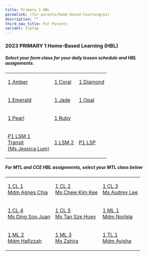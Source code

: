 ```yaml
---
title: Primary 1 HBL
permalink: /for-parents/home-based-learning/p1/
description: ""
third_nav_title: For Parents
variant: tiptap
---
```

<h3><strong>2023 PRIMARY 1 Home-Based Learning (HBL)</strong></h3>
<h5>Select your form class for your daily lesson schedule and HBL assignments.</h5>
<table>
<tbody>
<tr>
<td rowspan="1" colspan="1">
<p><a href="https://docs.google.com/spreadsheets/d/1GtwSIH_yJnr3Tam0cMfiBjYl1-2juX0qLXfclNpMcNo/edit?usp=drive_link" rel="noopener noreferrer nofollow" target="_blank">1 Amber</a>
</p>
</td>
<td rowspan="1" colspan="1">
<p><a href="https://docs.google.com/spreadsheets/d/1Jm4B5pT8b8gp2NKBw9fZ37Hc98w98_fDsRPiKSHI8GQ/edit?usp=drive_link" rel="noopener noreferrer nofollow" target="_blank">1 Coral</a>
</p>
</td>
<td rowspan="1" colspan="1">
<p><a href="https://docs.google.com/spreadsheets/d/1wuySnXLH8Co-2GzxyV3QTZLulaqeoL41Sz15fOyo92U/edit?usp=drive_link" rel="noopener noreferrer nofollow" target="_blank">1 Diamond</a>
</p>
</td>
</tr>
<tr>
<td rowspan="1" colspan="1">
<p><a href="https://docs.google.com/spreadsheets/d/1cDVm9Vcvubx_N4GXrehyrBflVWzPpt8CJpZeoYpEvus/edit?usp=drive_link" rel="noopener noreferrer nofollow" target="_blank">1 Emerald</a>
</p>
</td>
<td rowspan="1" colspan="1">
<p><a href="https://docs.google.com/spreadsheets/d/1uEyGGbVjopWKwhN8GBa-LRIwrx7lgFK6_A5_CuTbync/edit?usp=drive_link" rel="noopener noreferrer nofollow" target="_blank">1 Jade</a>
</p>
</td>
<td rowspan="1" colspan="1">
<p><a href="https://docs.google.com/spreadsheets/d/1O2lM5h7cZYdI92yIWCFz7D9ICFVg9NgScUS4ve5nDh8/edit?usp=drive_link" rel="noopener noreferrer nofollow" target="_blank">1 Opal</a>
</p>
</td>
</tr>
<tr>
<td rowspan="1" colspan="1">
<p><a href="https://docs.google.com/spreadsheets/d/1kqi6_CRtF-S-HjtQgK1y4r9-f0svdzCd0t5yZIKk8dg/edit?usp=drive_link" rel="noopener noreferrer nofollow" target="_blank">1 Pearl</a>
</p>
</td>
<td rowspan="1" colspan="1">
<p><a href="https://docs.google.com/spreadsheets/d/1RlG_iNbbBtNu3-c1GetKLtYVY6DcpI_bT0mmistLvDo/edit?usp=drive_link" rel="noopener noreferrer nofollow" target="_blank">1 Ruby</a>
</p>
</td>
<td rowspan="1" colspan="1">
<p></p>
</td>
</tr>
<tr>
<td rowspan="1" colspan="1">
<p><a href="https://docs.google.com/spreadsheets/d/1P0UZzSjdqFZyGwYQ6wGiotohdl0Ex8jCgWSzJ8zX4i0/edit?usp=drive_link" rel="noopener noreferrer nofollow" target="_blank">P1 LSM 1 <br>Transit <br>(Ms Jessica Lum)</a>
</p>
</td>
<td rowspan="1" colspan="1">
<p><a href="https://docs.google.com/spreadsheets/d/1KR6uziuRt0FIPqf6b6tfcsnT7Gvz9vm1RIM8RAIg5EM/edit?usp=drive_link" rel="noopener noreferrer nofollow" target="_blank">1 LSM 2</a>
</p>
</td>
<td rowspan="1" colspan="1">
<p><a href="https://docs.google.com/spreadsheets/d/1UMMPHqejHMoUGcdIM8MA70fbY5n9GxZ2wcac9Fbau50/edit?usp=drive_link" rel="noopener noreferrer nofollow" target="_blank">P1 LSP</a>
</p>
</td>
</tr>
</tbody>
</table>
<h5>For MTL and CCE HBL assignments, select your MTL class below</h5>
<table>
<tbody>
<tr>
<td rowspan="1" colspan="1">
<p><a href="https://docs.google.com/spreadsheets/d/1ESgOph1-n0lac1xAELVUmhVhX8dDz992nFfXGB9xWFo/edit?usp=drive_link" rel="noopener noreferrer nofollow" target="_blank">1 CL 1 <br>Mdm Agnes Chia</a>
</p>
</td>
<td rowspan="1" colspan="1">
<p><a href="https://docs.google.com/spreadsheets/d/1yT2v0B9_D-CyfpCMXL4gqIMfmcFxuShTXYt37Drc78o/edit?usp=drive_link" rel="noopener noreferrer nofollow" target="_blank">1 CL 2 <br>Ms Chew Kim Kee</a>
</p>
</td>
<td rowspan="1" colspan="1">
<p><a href="https://docs.google.com/spreadsheets/d/1Nojy8r7cYxPflJtMbDDbVFLrgUppfVAFbh0s-wiL2ho/edit?usp=drive_link" rel="noopener noreferrer nofollow" target="_blank">1 CL 3 <br>Ms Audrey Lee</a>
</p>
</td>
</tr>
<tr>
<td rowspan="1" colspan="1">
<p><a href="https://docs.google.com/spreadsheets/d/1dF5i0y26jTyG49BuJAVJ1ZK9tK1DpJhn0-mjh0A6Tto/edit?usp=drive_link" rel="noopener noreferrer nofollow" target="_blank">1 CL 4 <br>Ms Ding Soo Juan</a>
</p>
</td>
<td rowspan="1" colspan="1">
<p><a href="https://docs.google.com/spreadsheets/d/1Rx8GyW5qTP3hGHC8PJZ7FJA6gAOo_fNVH7ZBeJu0uOU/edit?usp=drive_link" rel="noopener noreferrer nofollow" target="_blank">1 CL 5 <br>Ms Tan Sze Huey</a>
</p>
</td>
<td rowspan="1" colspan="1">
<p><a href="https://docs.google.com/spreadsheets/d/1aYst3PgtZB93o94-WNTlxIwtDHwBqK7T/edit?usp=drive_link&amp;ouid=118052901982246903681&amp;rtpof=true&amp;sd=true" rel="noopener noreferrer nofollow" target="_blank">1 ML 1<br>Mdm Norlela</a>
</p>
</td>
</tr>
<tr>
<td rowspan="1" colspan="1">
<p><a href="https://docs.google.com/spreadsheets/d/1_UoiwB8oTPPLJxz0mhh68i2j0w0G84cZ/edit?usp=drive_link&amp;ouid=118052901982246903681&amp;rtpof=true&amp;sd=true" rel="noopener noreferrer nofollow" target="_blank">1 ML 2 <br>Mdm Hafizzah</a>
</p>
</td>
<td rowspan="1" colspan="1">
<p><a href="https://docs.google.com/spreadsheets/d/1M3Unkjd3Yqgc3HSqZETvU-SNC2v0f2CQ/edit?usp=drive_link&amp;ouid=118052901982246903681&amp;rtpof=true&amp;sd=true" rel="noopener noreferrer nofollow" target="_blank">1 ML 3 <br>Ms Zahira</a>
</p>
</td>
<td rowspan="1" colspan="1">
<p><a href="https://docs.google.com/spreadsheets/d/1WwnopkEalkURra4uk70jGzV769ZK1cYOZzgL56ug8J0/edit?usp=drive_link" rel="noopener noreferrer nofollow" target="_blank&quot;">1 TL 1<br>Mdm Ayisha</a>
</p>
</td>
</tr>
</tbody>
</table>
<p></p>